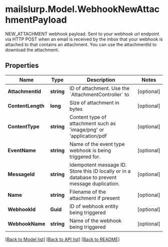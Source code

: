 # mailslurp.Model.WebhookNewAttachmentPayload
NEW_ATTACHMENT webhook payload. Sent to your webhook url endpoint via HTTP POST when an email is received by the inbox that your webhook is attached to that contains an attachment. You can use the attachmentId to download the attachment.
## Properties

Name | Type | Description | Notes
------------ | ------------- | ------------- | -------------
**AttachmentId** | **string** | ID of attachment. Use the &#x60;AttachmentController&#x60; to | [optional] 
**ContentLength** | **long** | Size of attachment in bytes | [optional] 
**ContentType** | **string** | Content type of attachment such as &#39;image/png&#39; or &#39;application/pdf | [optional] 
**EventName** | **string** | Name of the event type webhook is being triggered for. | [optional] 
**MessageId** | **string** | Idempotent message ID. Store this ID locally or in a database to prevent message duplication. | [optional] 
**Name** | **string** | Filename of the attachment if present | [optional] 
**WebhookId** | **Guid** | ID of webhook entity being triggered | [optional] 
**WebhookName** | **string** | Name of the webhook being triggered | [optional] 

[[Back to Model list]](../README#documentation-for-models) [[Back to API list]](../README#documentation-for-api-endpoints) [[Back to README]](../README)

